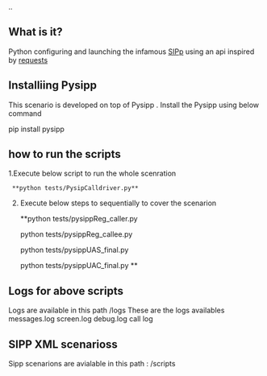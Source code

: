 ..


## What is it?
Python configuring and launching the infamous
[SIPp](http://sipp.sourceforge.net/) using an api inspired by
[requests](http://docs.python-requests.org/)

## Installiing Pysipp
   
   This scenario is developed on top of Pysipp . 
   Install the Pysipp using below command 

   pip install pysipp


## how to run the scripts

1.Execute  below script to run the whole scenration
 
     **python tests/PysipCalldriver.py**



2. Execute below steps to sequentially to cover the scenarion 

     **python tests/pysippReg_caller.py
     
     python tests/pysippReg_callee.py
     
     python tests/pysippUAS_final.py
     
     python tests/pysippUAC_final.py **  

     


## Logs for above scripts
   
   Logs are available in this path /logs
   These are the logs availables
       messages.log
       screen.log
       debug.log
       call log  

##  SIPP XML scenarioss
   Sipp scenarions are avialable in this path : /scripts 
